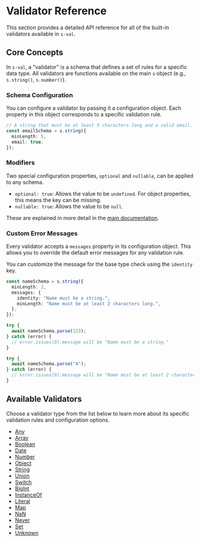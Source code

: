 # Validator Reference

This section provides a detailed API reference for all of the built-in validators available in `s-val`.

## Core Concepts

In `s-val`, a "validator" is a schema that defines a set of rules for a specific data type. All validators are functions available on the main `s` object (e.g., `s.string()`, `s.number()`).

### Schema Configuration

You can configure a validator by passing it a configuration object. Each property in this object corresponds to a specific validation rule.

```typescript
// A string that must be at least 5 characters long and a valid email.
const emailSchema = s.string({
  minLength: 5,
  email: true,
});
```

### Modifiers

Two special configuration properties, `optional` and `nullable`, can be applied to any schema.

- `optional: true`: Allows the value to be `undefined`. For object properties, this means the key can be missing.
- `nullable: true`: Allows the value to be `null`.

These are explained in more detail in the [main documentation](../index.md#modifiers).

### Custom Error Messages

Every validator accepts a `messages` property in its configuration object. This allows you to override the default error messages for any validation rule.

You can customize the message for the base type check using the `identity` key.

```typescript
const nameSchema = s.string({
  minLength: 2,
  messages: {
    identity: "Name must be a string.",
    minLength: "Name must be at least 2 characters long.",
  },
});

try {
  await nameSchema.parse(123);
} catch (error) {
  // error.issues[0].message will be "Name must be a string."
}

try {
  await nameSchema.parse("A");
} catch (error) {
  // error.issues[0].message will be "Name must be at least 2 characters long."
}
```

## Available Validators

Choose a validator type from the list below to learn more about its specific validation rules and configuration options.

- [Any](./any.md)
- [Array](./array.md)
- [Boolean](./boolean.md)
- [Date](./date.md)
- [Number](./number.md)
- [Object](./object.md)
- [String](./string.md)
- [Union](./union.md)
- [Switch](./switch.md)
- [BigInt](./bigint.md)
- [InstanceOf](./instanceof.md)
- [Literal](./literal.md)
- [Map](./map.md)
- [NaN](./nan.md)
- [Never](./never.md)
- [Set](./set.md)
- [Unknown](./unknown.md)
